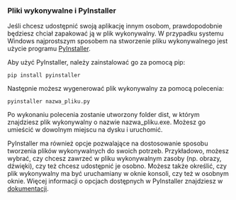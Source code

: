 
### Pliki wykonywalne i PyInstaller

Jeśli chcesz udostępnić swoją aplikację innym osobom, prawdopodobnie będziesz chciał zapakować ją w plik wykonywalny. W przypadku systemu Windows najprostszym sposobem na stworzenie pliku wykonywalnego jest użycie programu <a href = "https://www.pyinstaller.org/">PyInstaller</a>.

Aby użyć PyInstaller, należy zainstalować go za pomocą pip:

```
pip install pyinstaller
```

Następnie możesz wygenerować plik wykonywalny za pomocą polecenia:

```
pyinstaller nazwa_pliku.py
```

Po wykonaniu polecenia zostanie utworzony folder dist, w którym znajdziesz plik wykonywalny o nazwie nazwa_pliku.exe. Możesz go umieścić w dowolnym miejscu na dysku i uruchomić.

PyInstaller ma również opcje pozwalające na dostosowanie sposobu tworzenia plików wykonywalnych do swoich potrzeb. Przykładowo, możesz wybrać, czy chcesz zawrzeć w pliku wykonywalnym zasoby (np. obrazy, dźwięki), czy też chcesz udostępnić je osobno. Możesz także określić, czy plik wykonywalny ma być uruchamiany w oknie konsoli, czy też w osobnym oknie. Więcej informacji o opcjach dostępnych w PyInstaller znajdziesz w <a href = "https://pyinstaller.readthedocs.io/en/stable/index.html">dokumentacji</a>.
